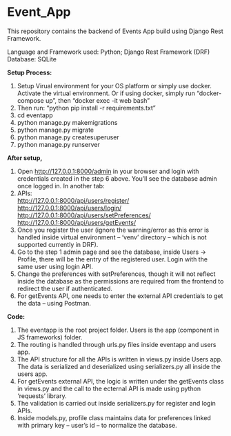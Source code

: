 # Event_App
This repository contains the backend of Events App build using Django Rest Framework.

Language and Framework used: Python; Django Rest Framework (DRF)
Database: SQLite

**Setup Process:**
1.	Setup Virual environment for your OS platform or simply use docker. Activate the virtual environment. Or if using docker, simply run “docker-compose up”, then “docker exec -it web bash”
2.	Then run: “python pip install -r requirements.txt”
3.	cd eventapp
4.	python manage.py makemigrations
5.	python manage.py migrate
6.	python manage.py createsuperuser
7.	python manage.py runserver


**After setup,**
  1.	Open http://127.0.0.1:8000/admin in your browser and login with credentials created in the step 6 above. You’ll see the database admin once logged in.
In another tab:
  2.	APIs:
  	  <br>
	  http://127.0.0.1:8000/api/users/register/
	  <br>
	  http://127.0.0.1:8000/api/users/login/
	  <br>
    	  http://127.0.0.1:8000/api/users/setPreferences/
	  <br>
    	  http://127.0.0.1:8000/api/users/getEvents/
	  <br>
  3.	Once you register the user (ignore the warning/error as this error is handled inside virtual environment – ‘venv’ directory – which is not supported currently in DRF).
  4.	Go to the step 1 admin page and see the database, inside Users -> Profile, there will be the entry of the registered user. Login with the same user using login API.
  5.	Change the preferences with setPreferences, though it will not reflect inside the database as the permissions are required from the frontend to redirect the user if authenticated.
  6.	For getEvents API, one needs to enter the external API credentials to get the data – using Postman.

**Code:**
  1.	The eventapp is the root project folder. Users is the app (component in JS frameworks) folder.
  2.	The routing is handled through urls.py files inside eventapp and users app.
  3.	The API structure for all the APIs is written in views.py inside Users app. The data is serialized and deserialized using serializers.py all inside the users app.
  4.	For getEvents external API, the logic is written under the getEvents class in views.py and the call to the ecternal API is made using python ‘requests’ library.
  5.	The validation is carried out inside serializers.py for register and login APIs.
  6.	Inside models.py, profile class maintains data for preferences linked with primary key – user’s id – to normalize the database.
